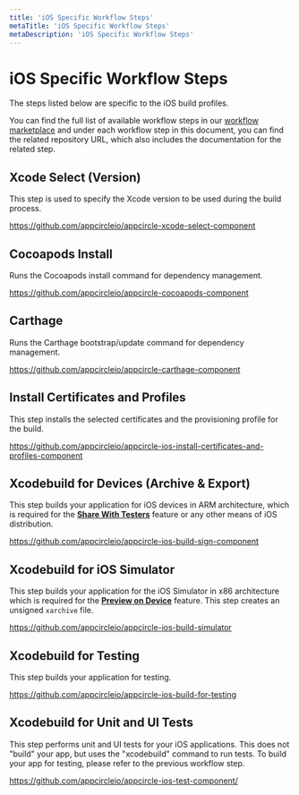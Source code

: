 ```yaml
---
title: 'iOS Specific Workflow Steps'
metaTitle: 'iOS Specific Workflow Steps'
metaDescription: 'iOS Specific Workflow Steps'
---
```


# iOS Specific Workflow Steps

The steps listed below are specific to the iOS build profiles.

You can find the full list of available workflow steps in our [workflow marketplace](https://github.com/appcircleio/appcircle-workflow-components) and under each workflow step in this document, you can find the related repository URL, which also includes the documentation for the related step.

## Xcode Select (Version)

This step is used to specify the Xcode version to be used during the build process.

https://github.com/appcircleio/appcircle-xcode-select-component

## Cocoapods Install

Runs the Cocoapods install command for dependency management.

https://github.com/appcircleio/appcircle-cocoapods-component

## Carthage

Runs the Carthage bootstrap/update command for dependency management.

https://github.com/appcircleio/appcircle-carthage-component

## Install Certificates and Profiles

This step installs the selected certificates and the provisioning profile for the build.

https://github.com/appcircleio/appcircle-ios-install-certificates-and-profiles-component

## Xcodebuild for Devices (Archive & Export)

This step builds your application for iOS devices in ARM architecture, which is required for the [**Share With Testers**](../distribute/create-or-select-a-distribution-profile) feature or any other means of iOS distribution.

https://github.com/appcircleio/appcircle-ios-build-sign-component

## Xcodebuild for iOS Simulator

This step builds your application for the iOS Simulator in x86 architecture which is required for the [**Preview on Device**](../distribute/preview-on-device) feature. This step creates an unsigned `xarchive` file.

https://github.com/appcircleio/appcircle-ios-build-simulator

## Xcodebuild for Testing

This step builds your application for testing.

https://github.com/appcircleio/appcircle-ios-build-for-testing

## Xcodebuild for Unit and UI Tests

This step performs unit and UI tests for your iOS applications. This does not "build" your app, but uses the "xcodebuild" command to run tests. To build your app for testing, please refer to the previous workflow step.

https://github.com/appcircleio/appcircle-ios-test-component/
